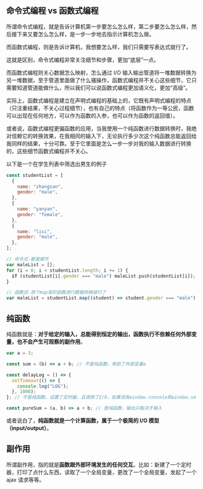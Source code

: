 ## 命令式编程 vs 函数式编程

所谓命令式编程，就是告诉计算机第一步要怎么怎么样，第二步要怎么怎么样，然后接下来又要怎么怎么样，是一步一步地去指示计算机怎么做。

而函数式编程，则是告诉计算机，我想要怎么样，我们只需要写表达式就行了。

这就是区别，命令式编程非常关注细节和步骤，更加“底层”一点。

而函数式编程则关心数据怎么映射，怎么通过 I/O 输入输出管道将一堆数据转换为另一堆数据，至于管道里面做了什么骚操作，函数式编程并不关心这些细节，它只需要知道管道能做什么，所以我们可以说函数式编程更加语义化，更加“高级”。

实际上，函数式编程是建立在声明式编程的基础上的，它既有声明式编程的特点（只注重结果，不关心过程细节），也有自己的特点（将函数作为一等公民，函数可以出现在任何地方，可以作为函数的入参，也可以作为函数的返回值）。

或者说，函数式编程更偏函数的应用，当我使用一个纯函数进行数据转换时，我绝对信赖它的转换效果，在我相同的输入下，无论执行多少次这个纯函数总能返回给我同样的结果，十分可靠。至于它里面是怎么一步一步对我的输入数据进行转换的，这些细节函数式编程并不关心。

以下是一个在学生列表中筛选出男生的例子

```js
const studentList = [
  {
    name: "zhangsan",
    gender: "male",
  },
  {
    name: "yanyan",
    gender: "female",
  },
  {
    name: "lisi",
    gender: "male",
  },
];

// 命令式-都是细节
var maleList = [];
for (i = 0; i < studentList.length; i += 1) {
  if (studentList[i].gender === "male") maleList.push(studentList[i]);
}

// 函数式-用个map高阶函数进行数据转换就行了
var maleList = studentList.map((student) => student.gender === "male");
```

## 纯函数

纯函数就是：**对于给定的输入，总能得到恒定的输出，函数执行不依赖任何外部变量，也不会产生可观察的副作用**。

```js
var a = 3;

const sum = (b) => a + b; // 不是纯函数，用到了外部变量a

const delayLog = () => {
  setTimeout(() => {
    console.log("LOG");
  }, 1000);
}; // 不是纯函数，设置了定时器，且调用了I/O，如果没有window.console和window.setTimeout这两个api，这个函数活不了

const pureSum = (a, b) => a + b; // 是纯函数，输出只取决于输入
```

或者说白了，**纯函数就是一个计算函数，属于一个极简的 I/O 模型（input/output）**。

## 副作用

所谓副作用，指的就是**函数跟外部环境发生的任何交互**。比如：新建了一个定时器，打印了点什么东西，读取了一个全局变量，更改了一个全局变量，发起了一个 ajax 请求等等。
